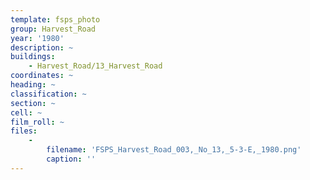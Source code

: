 ```yaml
---
template: fsps_photo
group: Harvest_Road
year: '1980'
description: ~
buildings:
    - Harvest_Road/13_Harvest_Road
coordinates: ~
heading: ~
classification: ~
section: ~
cell: ~
film_roll: ~
files:
    -
        filename: 'FSPS_Harvest_Road_003,_No_13,_5-3-E,_1980.png'
        caption: ''
---
```

